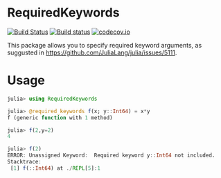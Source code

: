 # RequiredKeywords

[![Build Status](https://travis-ci.org/adamslc/RequiredKeywords.jl.svg?branch=master)](https://travis-ci.org/adamslc/RequiredKeywords.jl)
[![Build status](https://ci.appveyor.com/api/projects/status/b8qbm03hh9knhvxb?svg=true)](https://ci.appveyor.com/project/adamslc/requiredkeywords-jl)
[![codecov.io](http://codecov.io/github/adamslc/RequiredKeywords.jl/coverage.svg?branch=master)](http://codecov.io/github/adamslc/RequiredKeywords.jl?branch=master)

This package allows you to specify required keyword arguments, as suggusted in https://github.com/JuliaLang/julia/issues/5111.

# Usage
```julia
julia> using RequiredKeywords

julia> @required_keywords f(x; y::Int64) = x*y
f (generic function with 1 method)

julia> f(2,y=2)
4

julia> f(2)
ERROR: Unassigned Keyword:  Required keyword y::Int64 not included.
Stacktrace:
 [1] f(::Int64) at ./REPL[5]:1
```

